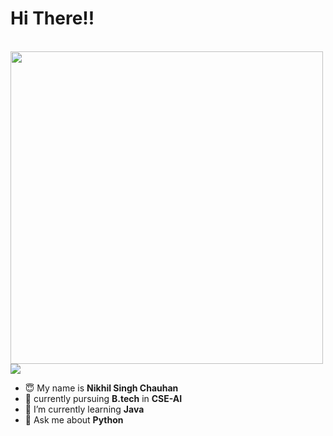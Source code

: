 <h1>Hi There!!</h1>
<br>

<img src="https://cdn.dribbble.com/users/1783374/screenshots/10971607/media/f8306d5fa8106661e6cdf9ec756dbe28.gif" height=500px>




<img src="https://user-images.githubusercontent.com/73097560/115834477-dbab4500-a447-11eb-908a-139a6edaec5c.gif">

- 😇 My name is **Nikhil Singh Chauhan**
- 📖 currently pursuing **B.tech** in **CSE-AI**
- 🌱 I’m currently learning **Java**
- 💬 Ask me about **Python**  


